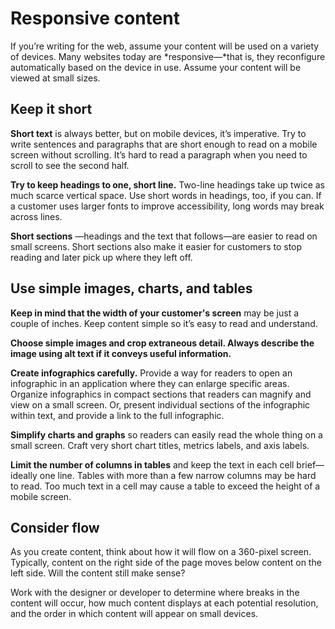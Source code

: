 ﻿# Responsive content

If you’re writing for the web, assume your content will be used on a variety of devices. Many websites today are *responsive—*that is,
they reconfigure automatically based on the device in use. Assume
your content will be viewed at small sizes. 

## **Keep it short**

**Short text** is always better, but on mobile devices, it’s imperative. Try
to write sentences and paragraphs that are short enough to read on
a mobile screen without scrolling. It’s hard to read a paragraph
when you need to scroll to see the second half. 

**Try to keep headings to one, short line.** Two-line headings
take up twice as much scarce vertical space. Use short words
in headings, too, if you can. If a customer uses larger fonts to
improve accessibility, long words may break across lines. 

**Short sections** —headings
and the text that follows—are easier to read on small screens.
Short sections also make it easier for customers to stop
reading and later pick up where they left off. 

## **Use simple images, charts, and tables**

**Keep in mind that the width of your customer's screen**  may be just a couple of inches. Keep content simple so it’s easy to read and understand. 

**Choose simple images and crop extraneous detail. Always describe the image using alt text if it conveys useful information.**

**Create infographics carefully.** 
Provide a way for readers to open an infographic in an application
where they can enlarge specific areas. Organize infographics in
compact sections that readers can magnify and view on a small
screen. Or, present individual sections of the infographic
within text, and provide a link to the full infographic.

**Simplify charts and graphs** so
readers can easily read the whole thing on a small screen. Craft
very short chart titles, metrics labels, and axis labels. 

**Limit the number of columns in tables** 
and keep the text in each cell brief—ideally one line. Tables with
more than a few narrow columns may be hard to read. Too much text
in a cell may cause a table to exceed the height of a mobile
screen. 

## **Consider flow**

As
you create content, think about how it will flow on a 360-pixel
screen. Typically, content on the right side of the page
moves below content on the left side. Will the content still make
sense?

Work
with the designer or developer to determine where breaks in the content
will occur, how much content displays at each potential resolution,
and the order in which content will appear on small
devices.
